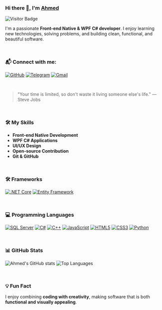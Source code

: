 ### Hi there 👋, I'm [Ahmed](https://www.github.com/Eng-ahmed-dev1)  

![Visitor Badge](https://visitor-badge.laobi.icu/badge?page_id=Eng-ahmed-dev1)

I'm a passionate **Front-end Native & WPF C# developer**. I enjoy learning new technologies, solving problems, and building clean, functional, and beautiful software.

<br/>

### 📬 Connect with me:
[![GitHub](https://img.shields.io/github/followers/Eng-ahmed-dev1?style=social)](https://github.com/Eng-ahmed-dev1)
[![Telegram](https://img.shields.io/badge/Telegram-%40devAhmedl-blue?style=flat-square&logo=Telegram&logoColor=white)](https://t.me/devAhmedl)
[![Gmail](https://img.shields.io/badge/Gmail-ahmed.devmail1%40gmail.com-red?style=flat-square&logo=Gmail&logoColor=white)](mailto:ahmed.devmail1@gmail.com)

<br/>

> "Your time is limited, so don't waste it living someone else's life." — Steve Jobs

<br/>

### 🛠 My Skills
- **Front-end Native Development**
- **WPF C# Applications**
- **UI/UX Design**
- **Open-source Contribution**
- **Git & GitHub**

<br/>

### 🛠 Frameworks
[![.NET Core](https://img.shields.io/badge/.NET%20Core-%233178BC?style=flat-square&logo=dotnet&logoColor=white)](https://dotnet.microsoft.com/)
[![Entity Framework](https://img.shields.io/badge/Entity%20Framework-%23239120?style=flat-square&logo=dotnet&logoColor=white)](https://learn.microsoft.com/en-us/ef/)

<br/>

### 💻 Programming Languages
[![SQL Server](https://img.shields.io/badge/SQL%20Server-%230072C6?style=flat-square&logo=microsoft-sql-server&logoColor=white)](https://learn.microsoft.com/en-us/sql/sql-server/)
[![C#](https://img.shields.io/badge/C%23-%23239120?style=flat-square&logo=c-sharp&logoColor=white)](https://docs.microsoft.com/en-us/dotnet/csharp/)
[![C++](https://img.shields.io/badge/C++-%2300599C?style=flat-square&logo=c%2B%2B&logoColor=white)](https://isocpp.org/)
[![JavaScript](https://img.shields.io/badge/JavaScript-%23F7DF1E?style=flat-square&logo=javascript&logoColor=black)](https://developer.mozilla.org/en-US/docs/Web/JavaScript)
[![HTML5](https://img.shields.io/badge/HTML5-%23E34F26?style=flat-square&logo=html5&logoColor=white)](https://developer.mozilla.org/en-US/docs/Web/HTML)
[![CSS3](https://img.shields.io/badge/CSS3-%231572B6?style=flat-square&logo=css3&logoColor=white)](https://developer.mozilla.org/en-US/docs/Web/CSS)
[![Python](https://img.shields.io/badge/Python-%2314354C?style=flat-square&logo=python&logoColor=white)](https://www.python.org/)

<br/>

### 📊 GitHub Stats
![Ahmed's GitHub stats](https://github-readme-stats.vercel.app/api?username=Eng-ahmed-dev1&show_icons=true&theme=dark&hide_border=true)
![Top Languages](https://github-readme-stats.vercel.app/api/top-langs/?username=Eng-ahmed-dev1&layout=compact&theme=dark&hide_border=true)

<br/>

### 💡 Fun Fact
I enjoy combining **coding with creativity**, making software that is both **functional and visually appealing**.
